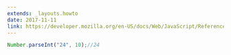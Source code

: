 ```yaml
---
extends: _layouts.howto
date: 2017-11-11
link: https://developer.mozilla.org/en-US/docs/Web/JavaScript/Reference/Global_Objects/Number/parseInt
---
```



```javascript
Number.parseInt("24", 10);//24
```
